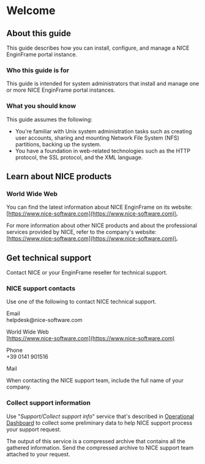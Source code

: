 # Welcome<a name="chapter-welcome"></a>

## About this guide<a name="about-this-guide"></a>

This guide describes how you can install, configure, and manage a NICE EnginFrame portal instance\. 

### Who this guide is for<a name="section-how-should-read-this-guide"></a>

This guide is intended for system administrators that install and manage one or more NICE EnginFrame portal instances\. 

### What you should know<a name="section-what-you-should-already-know"></a>

This guide assumes the following:
+ You're familiar with Unix system administration tasks such as creating user accounts, sharing and mounting Network File System \(NFS\) partitions, backing up the system\. 
+ You have a foundation in web\-related technologies such as the HTTP protocol, the SSL protocol, and the XML language\. 

## Learn about NICE products<a name="section-learn"></a>

### World Wide Web<a name="section-World-Wide-Web"></a>

You can find the latest information about NICE EnginFrame on its website: [https://www.nice-software.com](https://www.nice-software.com)\. 

For more information about other NICE products and about the professional services provided by NICE, refer to the company's website: [https://www.nice-software.com](https://www.nice-software.com)\. 

## Get technical support<a name="section-get-support"></a>

 Contact NICE or your EnginFrame reseller for technical support\. 

### NICE support contacts<a name="support-contacts"></a>

Use one of the following to contact NICE technical support\. 

Email  
 helpdesk@nice\-software\.com 

World Wide Web  
 [https://www.nice-software.com](https://www.nice-software.com) 

Phone  
\+39 0141 901516

Mail  

When contacting the NICE support team, include the full name of your company\. 

### Collect support information<a name="section-collect-support-info"></a>

Use "*Support/Collect support info*" service that's described in [Operational Dashboard](running.md#admin-portal) to collect some preliminary data to help NICE support process your support request\. 

The output of this service is a compressed archive that contains all the gathered information\. Send the compressed archive to NICE support team attached to your request\. 